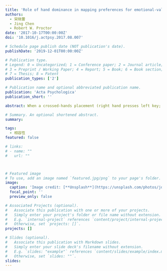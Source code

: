 ```yaml
---
title: 'Role of hand dominance in mapping preferences for emotional-valence words to keypress responses'
authors:
  - 宋晓蕾
  - Jing Chen
  - Robert W. Proctor
date: '2017-10-17T00:00:00Z'
doi: '10.1016/j.actpsy.2017.08.007'

# Schedule page publish date (NOT publication's date).
publishDate: '2019-12-01T00:00:00Z'

# Publication type.
# Legend: 0 = Uncategorized; 1 = Conference paper; 2 = Journal article;
# 3 = Preprint / Working Paper; 4 = Report; 5 = Book; 6 = Book section;
# 7 = Thesis; 8 = Patent
publication_types: ['2']

# Publication name and optional abbreviated publication name.
publication: 'Acta Psychologica'
publication_short: ''

abstract: When a crossed-hands placement (right hand presses left key; left hand presses right key) is used in a two-choice spatial reaction task, the mapping of left stimulus to left key and right stimulus to right key yields faster responses than the opposite mapping. In contrast, de la Vega, Dudschig, De Filippis, Lachmair, and Kaup (2013) reported that when right-handed individuals classiﬁed words as having positive or negative aﬀect, there was a beneﬁt for mapping positive aﬀect to the right hand (left key) and negative aﬀect to the left hand (right key). The goal of the present study was to replicate and extend this seemingly distinct ﬁnding. Experiment 1 duplicated the design of that study without including nonword “no-go” trials but including a condition in which participants performed with an uncrossed hand placement. Results corroborated the beneﬁt for mapping positive to the right hand and negative to the left hand with the hands crossed, and this beneﬁt was as large as that obtained with the hands uncrossed. Experiment 2 conﬁrmed the importance of the dominant/subordinate hand distinction with left-handed participants, and Experiment 3 showed, with right-handed participants, that it does not depend on which limb is placed over the other. The results verify that the mapping advantage for positive → right/negative → left is indeed due to the distinction between dominant and subordinate hands. Possible reasons for the diﬀerence between these results and those obtained with spatial-location stimuli are considered.

# Summary. An optional shortened abstract.
summary: 

tags:
  - 相容性
featured: false

# links:
# - name: ""
#   url: ""



# Featured image
# To use, add an image named `featured.jpg/png` to your page's folder.
image:
  caption: 'Image credit: [**Unsplash**](https://unsplash.com/photos/jdD8gXaTZsc)'
  focal_point: ''
  preview_only: false

# Associated Projects (optional).
#   Associate this publication with one or more of your projects.
#   Simply enter your project's folder or file name without extension.
#   E.g. `internal-project` references `content/project/internal-project/index.md`.
#   Otherwise, set `projects: []`.
projects: []

# Slides (optional).
#   Associate this publication with Markdown slides.
#   Simply enter your slide deck's filename without extension.
#   E.g. `slides: "example"` references `content/slides/example/index.md`.
#   Otherwise, set `slides: ""`.
slides:
---
```


